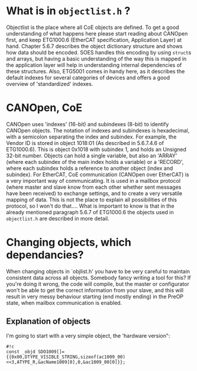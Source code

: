 # What is in `objectlist.h` ?
Objectlist is the place where all CoE objects are defined. To get a good understanding of what happens here please start reading about CANOpen first, and keep ETG1000.6 (EtherCAT specification, Application Layer) at hand. Chapter 5.6.7 describes the object dictionary structure and shows how data should be encoded. SOES handles this encoding by using `struct`s and arrays, but having a basic understanding of the way this is mapped in the application layer will help in understanding internal dependencies of these structures. Also, ETG5001 comes in handy here, as it describes the default indexes for several categories of devices and offers a good overview of 'standardized' indexes. 

# CANOpen, CoE
CANOpen uses 'indexes' (16-bit) and subindexes (8-bit) to identify CANOpen objects. The notation of indexes and subindexes is hexadecimal, with a semicolon separating the index and subindex. For example, the Vendor ID is stored in object 1018:01 (As described in 5.6.7.4.6 of ETG1000.6). This is object 0x1018 with subindex 1, and holds an Unsigned 32-bit number.  Objects can hold a single variable, but also an 'ARRAY' (where each subindex of the main index holds a variable) or a 'RECORD', where each subindex holds a reference to another object (index and subindex).
For EtherCAT, CoE communication (CANOpen over EtherCAT) is a very important way of communicating. It is used in a mailbox protocol (where master and slave know from each other whether sent messages have been received) to exchange settings, and to create a very versatile mapping of data. This is not the place to explain all possibilities of this protocol, so I won't do that.... What is important to know is that in the already mentioned paragraph 5.6.7 of ETG1000.6 the objects used in `objectlist.h` are described in more detail.

# Changing objects, which dependancies?
When changing objects in `objlist.h' you have to be very careful to maintain consistent data across all objects. Somebody fancy writing a tool for this? If you're doing it wrong, the code will compile, but the master or configurator won't be able to get the correct information from your slave, and this will result in very messy behaviour starting (end mostly ending) in the PreOP state, when mailbox communication is enabled.

## Explanation of objects
I'm going to start with a very simple object, the 'hardware version":
```
#!c
const _objd SDO1009[]=
{{0x00,DTYPE_VISIBLE_STRING,sizeof(ac1009_00)<<3,ATYPE_R,&acName1009[0],0,&ac1009_00[0]}};
```
